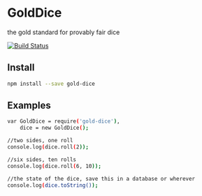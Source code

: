 # GoldDice

  the gold standard for provably fair dice

  [![Build Status][travis-image]][travis-url]

Install
-------
```bash
npm install --save gold-dice
```

Examples
-------
```bash
var GoldDice = require('gold-dice'),
    dice = new GoldDice();

//two sides, one roll
console.log(dice.roll(2));

//six sides, ten rolls
console.log(dice.roll(6, 10));

//the state of the dice, save this in a database or wherever
console.log(dice.toString());
```

[travis-image]: https://img.shields.io/travis/daxxog/gold-dice.png?branch=master
[travis-url]: https://travis-ci.org/daxxog/gold-dice